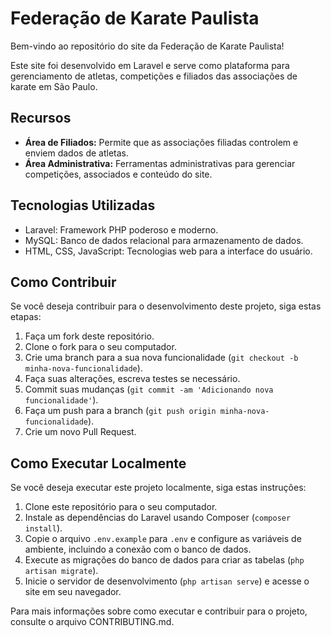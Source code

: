 # Federação de Karate Paulista

Bem-vindo ao repositório do site da Federação de Karate Paulista!

Este site foi desenvolvido em Laravel e serve como plataforma para gerenciamento de atletas, competições e filiados das associações de karate em São Paulo.

## Recursos

- **Área de Filiados:** Permite que as associações filiadas controlem e enviem dados de atletas.
- **Área Administrativa:** Ferramentas administrativas para gerenciar competições, associados e conteúdo do site.

## Tecnologias Utilizadas

- Laravel: Framework PHP poderoso e moderno.
- MySQL: Banco de dados relacional para armazenamento de dados.
- HTML, CSS, JavaScript: Tecnologias web para a interface do usuário.

## Como Contribuir

Se você deseja contribuir para o desenvolvimento deste projeto, siga estas etapas:

1. Faça um fork deste repositório.
2. Clone o fork para o seu computador.
3. Crie uma branch para a sua nova funcionalidade (`git checkout -b minha-nova-funcionalidade`).
4. Faça suas alterações, escreva testes se necessário.
5. Commit suas mudanças (`git commit -am 'Adicionando nova funcionalidade'`).
6. Faça um push para a branch (`git push origin minha-nova-funcionalidade`).
7. Crie um novo Pull Request.

## Como Executar Localmente

Se você deseja executar este projeto localmente, siga estas instruções:

1. Clone este repositório para o seu computador.
2. Instale as dependências do Laravel usando Composer (`composer install`).
3. Copie o arquivo `.env.example` para `.env` e configure as variáveis de ambiente, incluindo a conexão com o banco de dados.
4. Execute as migrações do banco de dados para criar as tabelas (`php artisan migrate`).
5. Inicie o servidor de desenvolvimento (`php artisan serve`) e acesse o site em seu navegador.

Para mais informações sobre como executar e contribuir para o projeto, consulte o arquivo CONTRIBUTING.md.

